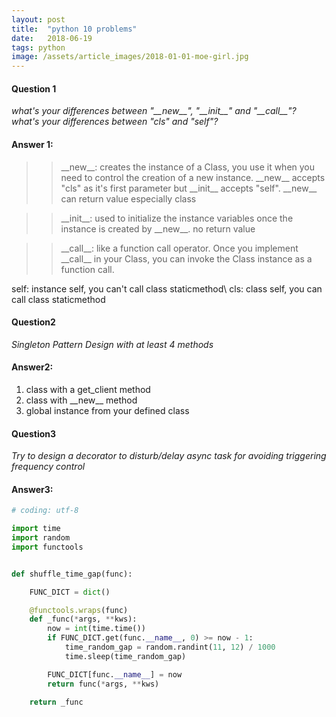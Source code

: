 ```yaml
---
layout: post
title:  "python 10 problems"
date:   2018-06-19
tags: python
image: /assets/article_images/2018-01-01-moe-girl.jpg
---
```


#### Question 1
*what's your differences between "\_\_new\_\_", "\_\_init\_\_" and "\_\_call\_\_"? what's your differences between "cls" and "self"?*

#### Answer 1:
>> \_\_new\_\_: creates the instance of a Class, you use it when you need to control the creation of a new instance. 
>> \_\_new\_\_ accepts "cls" as it's first parameter but \_\_init\_\_ accepts "self". \_\_new\_\_ can return value especially class 

>> \_\_init\_\_: used to initialize the instance variables once the instance is created by \_\_new\_\_. no return value 

>> \_\_call\_\_: like a function call operator. Once you implement \_\_call\_\_ in your Class, you can invoke the Class instance as a function call.

self: instance self,  you can't call class staticmethod\\
cls: class self, you can call class staticmethod

#### Question2
*Singleton Pattern Design with at least 4 methods*

#### Answer2:
1. class with a get\_client method
2. class with \_\_new\_\_ method
3. global instance from your defined class

#### Question3
*Try to design a decorator to disturb/delay async task for avoiding triggering frequency control*

#### Answer3:
```python
# coding: utf-8

import time
import random
import functools


def shuffle_time_gap(func):

    FUNC_DICT = dict()

    @functools.wraps(func)
    def _func(*args, **kws):
        now = int(time.time())
        if FUNC_DICT.get(func.__name__, 0) >= now - 1:
            time_random_gap = random.randint(11, 12) / 1000
            time.sleep(time_random_gap)

        FUNC_DICT[func.__name__] = now
        return func(*args, **kws)

    return _func
```
